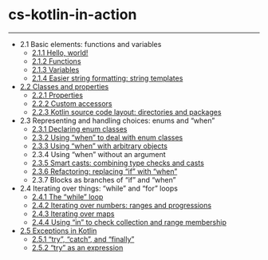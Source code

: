 # cs-kotlin-in-action
------


* 2.1 Basic elements: functions and variables
    * [2.1.1 Hello, world!](src/main/kotlin/ch2/helloWorld.kt)
    * [2.1.2 Functions](src/test/kotlin/ch2/functions.kt)
    * [2.1.3 Variables](src/test/kotlin/ch2/variables.kt)
    * [2.1.4 Easier string formatting: string templates](src/test/kotlin/ch2/stringTemplates.kt)
* [2.2 Classes and properties](src/test/kotlin/ch2/classes.kt)
    * [2.2.1 Properties](src/test/kotlin/ch2/classes.kt)
    * [2.2.2 Custom accessors](src/test/kotlin/ch2/customAccessors.kt)
    * [2.2.3 Kotlin source code layout: directories and packages](src/main/kotlin/ch2/geometryShapes.kt)
* 2.3 Representing and handling choices: enums and “when”
    * [2.3.1 Declaring enum classes](src/test/kotlin/ch2/enumWhen.kt)
    * [2.3.2 Using “when” to deal with enum classes](src/test/kotlin/ch2/enumWhen.kt)
    * [2.3.3 Using “when” with arbitrary objects](src/test/kotlin/ch2/enumWhen.kt)
    * 2.3.4 Using “when” without an argument
    * [2.3.5 Smart casts: combining type checks and casts](src/test/kotlin/ch2/smartCast.kt)
    * [2.3.6 Refactoring: replacing “if” with “when”](src/test/kotlin/ch2/smartCast.kt)
    * 2.3.7 Blocks as branches of “if” and “when”
* 2.4 Iterating over things: “while” and “for” loops
    * [2.4.1 The “while” loop](src/test/kotlin/ch2/iterating.kt)
    * [2.4.2 Iterating over numbers: ranges and progressions](src/test/kotlin/ch2/iterating.kt)
    * [2.4.3 Iterating over maps](src/test/kotlin/ch2/iterating.kt)
    * [2.4.4 Using “in” to check collection and range membership](src/test/kotlin/ch2/iterating.kt)
* [2.5 Exceptions in Kotlin](src/test/kotlin/ch2/exceptions.kt)
    * [2.5.1 “try”, “catch”, and “finally”](src/test/kotlin/ch2/exceptions.kt)
    * [2.5.2 “try” as an expression](src/test/kotlin/ch2/exceptions.kt)
